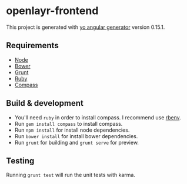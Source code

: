 # openlayr-frontend

This project is generated with [yo angular generator](https://github.com/yeoman/generator-angular)
version 0.15.1.

## Requirements
 - [Node](https://nodejs.org/)
 - [Bower](https://bower.io/)
 - [Grunt](http://gruntjs.com/)
 - [Ruby](https://www.ruby-lang.org)
 - [Compass](http://compass-style.org/)

## Build & development

- You'll need `ruby` in order to install compass. I recommend use [rbenv](https://github.com/rbenv/rbenv).
- Run `gem install compass` to install compass.
- Run `npm install` for install node dependencies.
- Run `bower install` for install bower dependencies.
- Run `grunt` for building and `grunt serve` for preview.

## Testing

Running `grunt test` will run the unit tests with karma.
